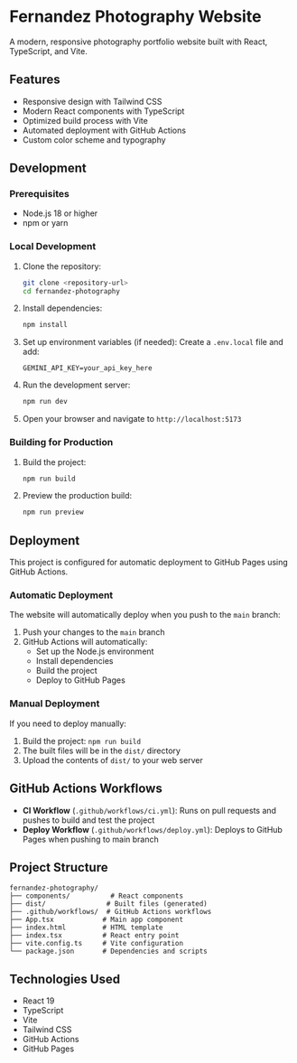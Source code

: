 # Fernandez Photography Website

A modern, responsive photography portfolio website built with React, TypeScript, and Vite.

## Features

- Responsive design with Tailwind CSS
- Modern React components with TypeScript
- Optimized build process with Vite
- Automated deployment with GitHub Actions
- Custom color scheme and typography

## Development

### Prerequisites
- Node.js 18 or higher
- npm or yarn

### Local Development

1. Clone the repository:
   ```bash
   git clone <repository-url>
   cd fernandez-photography
   ```

2. Install dependencies:
   ```bash
   npm install
   ```

3. Set up environment variables (if needed):
   Create a `.env.local` file and add:
   ```
   GEMINI_API_KEY=your_api_key_here
   ```

4. Run the development server:
   ```bash
   npm run dev
   ```

5. Open your browser and navigate to `http://localhost:5173`

### Building for Production

1. Build the project:
   ```bash
   npm run build
   ```

2. Preview the production build:
   ```bash
   npm run preview
   ```

## Deployment

This project is configured for automatic deployment to GitHub Pages using GitHub Actions.

### Automatic Deployment

The website will automatically deploy when you push to the `main` branch:

1. Push your changes to the `main` branch
2. GitHub Actions will automatically:
   - Set up the Node.js environment
   - Install dependencies
   - Build the project
   - Deploy to GitHub Pages

### Manual Deployment

If you need to deploy manually:

1. Build the project: `npm run build`
2. The built files will be in the `dist/` directory
3. Upload the contents of `dist/` to your web server

## GitHub Actions Workflows

- **CI Workflow** (`.github/workflows/ci.yml`): Runs on pull requests and pushes to build and test the project
- **Deploy Workflow** (`.github/workflows/deploy.yml`): Deploys to GitHub Pages when pushing to main branch

## Project Structure

```
fernandez-photography/
├── components/          # React components
├── dist/               # Built files (generated)
├── .github/workflows/  # GitHub Actions workflows
├── App.tsx            # Main app component
├── index.html         # HTML template
├── index.tsx          # React entry point
├── vite.config.ts     # Vite configuration
└── package.json       # Dependencies and scripts
```

## Technologies Used

- React 19
- TypeScript
- Vite
- Tailwind CSS
- GitHub Actions
- GitHub Pages
